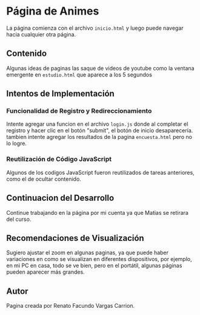 # Página de Animes

La página comienza con el archivo `inicio.html` y luego puede navegar hacia cualquier otra página.

## Contenido
Algunas ideas de paginas las saque de videos de youtube como la ventana emergente en `estudio.html` que aparece a los 5 segundos

## Intentos de Implementación

### Funcionalidad de Registro y Redireccionamiento
Intente agregar una funcion en el archivo `login.js` donde al completar el registro y hacer clic en el botón "submit", el botón de inicio desaparecería.
tambien intente agregar los resultados de la pagina `encuesta.html` pero no lo logre.

### Reutilización de Código JavaScript
Algunos de los codigos JavaScript fueron reutilizados de tareas anteriores, como el de ocultar contenido.

## Continuacion del Desarrollo
Continue trabajando en la página por mi cuenta ya que Matias se retirara del curso.

## Recomendaciones de Visualización
Sugiero ajustar el zoom en algunas paginas, ya que puede haber variaciones en como se visualizan en diferentes dispositivos, por ejemplo, en mi PC en casa, todo se ve bien, pero en el portátil, algunas páginas pueden aparecer más grandes.

## Autor
Pagina creada por Renato Facundo Vargas Carrion.
